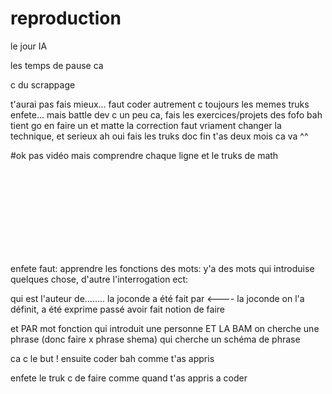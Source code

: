 # reproduction

le jour IA

les temps de pause ca

c du scrappage

t'aurai pas fais mieux... faut coder autrement c toujours les memes truks enfete... mais battle dev c un peu ca, fais les exercices/projets des fofo bah tient go en faire un
et matte la correction faut vriament changer la technique, et serieux ah oui fais les truks doc fin t'as deux mois ca va ^^

#ok pas vidéo mais comprendre chaque ligne et le truks de math

<br><br><br><br><br><br><br><br>


enfete faut: apprendre les fonctions des mots: y'a des mots qui introduise quelques chose, d'autre l'interrogation ect:

qui est l'auteur de........ la joconde a été fait par <---- la joconde on l'a définit, a été exprime passé avoir fait notion de faire 

et PAR mot fonction qui introduit une personne ET LA BAM on cherche une phrase (donc faire x phrase shema) qui cherche un schéma de phrase

ca c le but ! ensuite coder bah comme t'as appris

enfete le truk c de faire comme quand t'as appris a coder











